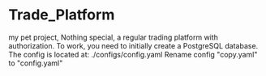 ﻿# Trade_Platform
my pet project, Nothing special, a regular trading platform with authorization. 
To work, you need to initially create a PostgreSQL database. 
The config is located at: ./configs/config.yaml
Rename config "copy.yaml" to "config.yaml"
